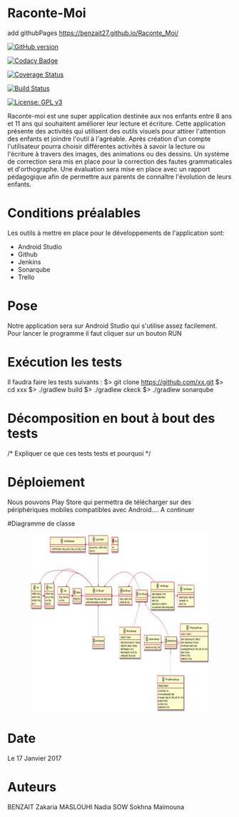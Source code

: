 # Raconte-Moi

add githubPages  https://benzait27.github.io/Raconte_Moi/

[![GitHub version](https://badge.fury.io/gh/benzait27%2FRaconte_Moi.svg)](https://badge.fury.io/gh/benzait27%2FRaconte_Moi)

[![Codacy Badge](https://api.codacy.com/project/badge/Grade/b206aebeb13e44b7b46afb0736057037)](https://www.codacy.com/app/benzait27/Raconte_Moi?utm_source=github.com&amp;utm_medium=referral&amp;utm_content=benzait27/Raconte_Moi&amp;utm_campaign=Badge_Grade)

[![Coverage Status](https://coveralls.io/repos/github/benzait27/Raconte_Moi/badge.svg?branch=feature%2FTestSetting)](https://coveralls.io/github/benzait27/Raconte_Moi?branch=feature%2FTestSetting)

[![Build Status](https://travis-ci.org/benzait27/Raconte_Moi.svg?branch=feature/TestSetting)](https://travis-ci.org/benzait27/Raconte_Moi)

[![License: GPL v3](https://img.shields.io/badge/License-GPL%20v3-blue.svg)](http://www.gnu.org/licenses/gpl-3.0)

Raconte-moi est une super application destinée aux nos enfants entre 8 ans et 11 ans qui souhaitent améliorer leur lecture et écriture.
Cette application présente des activités qui utilisent des outils visuels pour attirer l'attention des enfants et joindre l'outil à l'agréable. Après création d'un compte l'utilisateur pourra choisir différentes activités à savoir la lecture ou l'écriture à travers des images, des animations ou des dessins. Un système de correction sera mis en place pour la correction des fautes grammaticales et d'orthographe. Une évaluation sera mise en place avec un rapport pédagogique afin de permettre aux parents de connaître l'évolution de leurs enfants. 

# Conditions préalables
Les outils à mettre en place pour le développements de l'application sont: 
- Android Studio 
- Github
- Jenkins 
- Sonarqube
- Trello


# Pose
Notre application sera sur Android Studio qui s'utilise assez facilement. Pour lancer le programme il faut cliquer sur un bouton RUN

# Exécution les tests
Il faudra faire les tests suivants : 
$> git clone https://github.com/xx.git
$> cd xxx
$> ./gradlew build
$> ./gradlew ckeck
$> ./gradlew sonarqube

# Décomposition en bout à bout des tests

/* Expliquer ce que ces tests tests et pourquoi */


# Déploiement 
Nous pouvons Play Store qui permettra de télécharger sur des périphériques mobiles compatibles avec Android.... A continuer

#Diagramme de classe
<p align="center">
  <img src="DiagrammeDeClasse.png" width="400" height="400"/>
</p>

# Date
Le 17 Janvier 2017

# Auteurs 
BENZAIT Zakaria
MASLOUHI Nadia
SOW Sokhna Maimouna

